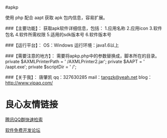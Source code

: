 #apkp

使用 php 配合 aapt 获取 apk 包内信息，容易扩展。

###【主要功能】：
获取apk软件详细信息，包括：
	1.应用名称
	2.应用icon
	3.软件包名
	4.软件所需权限
	5.适用的sdk版本号
	6.软件版本号


###【运行平台】：
	OS：Windows
	运行环境：java1.6以上

###【需要注意的地方】：
	需要将apkp.php中的参数替换成，脚本所在的目录。
	private $AXMLPrinterPath = ' /AXMLPrinter2.jar';
	private $AAPT = ' /aapt.exe';
	private $scriptDir = ' /';

###【关于我】：
	唐肇凯
	qq：327630285
	mail：tangzk@yeah.net
	blog：http://www.vipaq.com/

 # 良心友情链接

[腾讯QQ群快速检索](http://u.720life.cn/s/8cf73f7c)

[软件免费开发论坛](http://u.720life.cn/s/bbb01dc0)